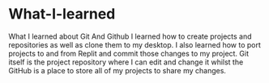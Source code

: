 # What-I-learned
What I learned about Git And Github
I learned how to create projects and repositories as well as clone them to my desktop.
I also learned how to port projects to and from Replit and commit those changes to my project.
Git itself is the project repository where I can edit and change it whilst the GitHub is a place to store all of my projects to share my changes.
